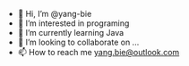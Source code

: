 - 👋 Hi, I’m @yang-bie
- 👀 I’m interested in programing
- 🌱 I’m currently learning Java
- 💞️ I’m looking to collaborate on ...
- 📫 How to reach me yang.bie@outlook.com

<!---
yang-bie/yang-bie is a ✨ special ✨ repository because its `README.md` (this file) appears on your GitHub profile.
You can click the Preview link to take a look at your changes.
--->

